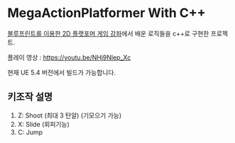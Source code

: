 # MegaActionPlatformer With C++

[블루프린트를 이용한 2D 플랫포머 게임 강좌](https://www.udemy.com/course/ue-2d-action-platformer/)에서 배운 로직들을 c++로 구현한 프로젝트.

플레이 영상 : https://youtu.be/NHj9Nlep_Xc

현재 UE 5.4 버전에서 빌드가 가능합니다.

## 키조작 설명
1. Z: Shoot (최대 3 탄알) (기모으기 가능)
2. X: Slide (회피기능)
3. C: Jump
